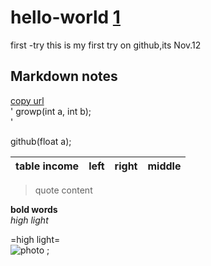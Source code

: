 [1]:脚注标注方法为此。本文件用于markdown语言试验使用;
# hello-world [1] 
first -try
this is my first try on github,its Nov.12 
## Markdown notes
[copy url](https://www.baidu.com)  
'
  growp(int a, int b);  
'

  github(float a);      

[^n]:脚注试验

|table income|left|right|middle|
|-|:-|-:|:-:|


>quote content           

**bold words**           
*high light*

=high light=              
![photo](H:\U\IMG_1715.jpg) ;


